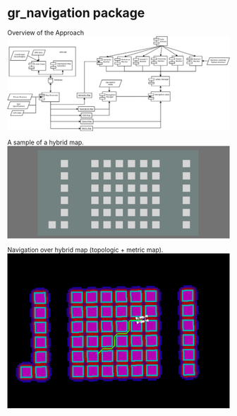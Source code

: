 # gr_navigation package

Overview of the Approach
![Master Plan Draft 29.03.19 (Not final)](/doc/master_plan.png)

A sample of a hybrid map.
![Map Sample 29.03.19](/doc/map_example.png)

Navigation over hybrid map (topologic + metric map).
![Hybrid Navigation 01.04.19](/doc/hybrid_map_navigation.png)
